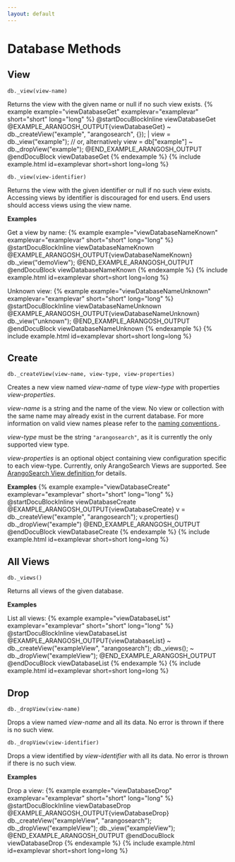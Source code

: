 ```yaml
---
layout: default
---
```

Database Methods
================

View
----

<!-- arangod/V8Server/v8-views.cpp -->

`db._view(view-name)`

Returns the view with the given name or null if no such view exists.
{% example example="viewDatabaseGet" examplevar="examplevar" short="short" long="long" %}
    @startDocuBlockInline viewDatabaseGet
    @EXAMPLE_ARANGOSH_OUTPUT{viewDatabaseGet}
    ~ db._createView("example", "arangosearch", {});
      | view = db._view("example");
      // or, alternatively
      view = db["example"]
    ~ db._dropView("example");
    @END_EXAMPLE_ARANGOSH_OUTPUT
    @endDocuBlock viewDatabaseGet
{% endexample %}
{% include example.html id=examplevar short=short long=long %}

`db._view(view-identifier)`

Returns the view with the given identifier or null if no such view exists.
Accessing views by identifier is discouraged for end users. End users should
access views using the view name.


**Examples**

Get a view by name:
{% example example="viewDatabaseNameKnown" examplevar="examplevar" short="short" long="long" %}
    @startDocuBlockInline viewDatabaseNameKnown
    @EXAMPLE_ARANGOSH_OUTPUT{viewDatabaseNameKnown}
      db._view("demoView");
    @END_EXAMPLE_ARANGOSH_OUTPUT
    @endDocuBlock viewDatabaseNameKnown
{% endexample %}
{% include example.html id=examplevar short=short long=long %}

Unknown view:
{% example example="viewDatabaseNameUnknown" examplevar="examplevar" short="short" long="long" %}
    @startDocuBlockInline viewDatabaseNameUnknown
    @EXAMPLE_ARANGOSH_OUTPUT{viewDatabaseNameUnknown}
      db._view("unknown");
    @END_EXAMPLE_ARANGOSH_OUTPUT
    @endDocuBlock viewDatabaseNameUnknown
{% endexample %}
{% include example.html id=examplevar short=short long=long %}


Create
------

<!-- arangod/V8Server/v8-views.cpp -->

`db._createView(view-name, view-type, view-properties)`

Creates a new view named *view-name* of type *view-type* with properties
*view-properties*.

*view-name* is a string and the name of the view. No view or collection with the
same name may already exist in the current database. For more information on
valid view names please refer to the [naming conventions
](datamodeling-namingconventions.html).

*view-type* must be the string `"arangosearch"`, as it is currently the only
supported view type.

*view-properties* is an optional object containing view configuration specific
to each view-type. Currently, only ArangoSearch Views are supported. See
[ArangoSearch View definition
](views-arangosearch-detailedoverview.html#view-definitionmodification) for
details.

**Examples**
{% example example="viewDatabaseCreate" examplevar="examplevar" short="short" long="long" %}
    @startDocuBlockInline viewDatabaseCreate
    @EXAMPLE_ARANGOSH_OUTPUT{viewDatabaseCreate}
      v = db._createView("example", "arangosearch");
      v.properties()
      db._dropView("example")
    @END_EXAMPLE_ARANGOSH_OUTPUT
    @endDocuBlock viewDatabaseCreate
{% endexample %}
{% include example.html id=examplevar short=short long=long %}


All Views
---------

<!-- arangod/V8Server/v8-views.cpp -->

`db._views()`

Returns all views of the given database.


**Examples**

List all views:
{% example example="viewDatabaseList" examplevar="examplevar" short="short" long="long" %}
    @startDocuBlockInline viewDatabaseList
    @EXAMPLE_ARANGOSH_OUTPUT{viewDatabaseList}
    ~ db._createView("exampleView", "arangosearch");
      db._views();
    ~ db._dropView("exampleView");
    @END_EXAMPLE_ARANGOSH_OUTPUT
    @endDocuBlock viewDatabaseList
{% endexample %}
{% include example.html id=examplevar short=short long=long %}

Drop
----

<!-- arangod/V8Server/v8-views.cpp -->

`db._dropView(view-name)`

Drops a view named *view-name* and all its data. No error is thrown if there is
no such view.

`db._dropView(view-identifier)`

Drops a view identified by *view-identifier* with all its data. No error is
thrown if there is no such view.

**Examples**

Drop a view:
{% example example="viewDatabaseDrop" examplevar="examplevar" short="short" long="long" %}
    @startDocuBlockInline viewDatabaseDrop
    @EXAMPLE_ARANGOSH_OUTPUT{viewDatabaseDrop}
      db._createView("exampleView", "arangosearch");
      db._dropView("exampleView");
      db._view("exampleView");
    @END_EXAMPLE_ARANGOSH_OUTPUT
    @endDocuBlock viewDatabaseDrop
{% endexample %}
{% include example.html id=examplevar short=short long=long %}
